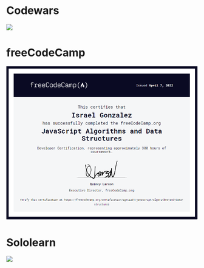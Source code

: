 # Codewars

![](https://www.codewars.com/users/igruiz91/badges/large)

# freeCodeCamp

![](/Images/freecodecampJS.png)

# Sololearn

![](https://www.sololearn.com/certificates/CT-U3ZJEKF9)
